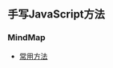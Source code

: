 ## 手写JavaScript方法

### MindMap
- [常用方法](https://segmentfault.com/a/1190000022894373?utm_source=sf-similar-article)
